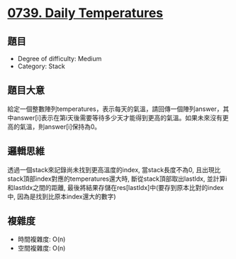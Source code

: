 # [0739. Daily Temperatures](https://leetcode.com/problems/daily-temperatures/)

## 題目
- Degree of difficulty: Medium
- Category: Stack

## 題目大意
給定一個整數陣列temperatures，表示每天的氣溫，請回傳一個陣列answer，其中answer[i]表示在第i天後需要等待多少天才能得到更高的氣溫。如果未來沒有更高的氣溫，則answer[i]保持為0。

## 邏輯思維
透過一個stack來記錄尚未找到更高溫度的index, 當stack長度不為0, 且出現比stack頂部index對應的temperatures還大時, 斷從stack頂部取出lastIdx, 並計算i和lastIdx之間的距離, 最後將結果存儲在res[lastIdx]中(要存到原本比對的index中, 因為是找到比原本index還大的數字)

## 複雜度
- 時間複雜度: O(n)
- 空間複雜度: O(n)

